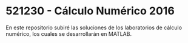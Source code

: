 # 521230 - Cálculo Numérico 2016
En este repositorio subiré las soluciones de los laboratorios de cálculo numérico, los cuales se desarrollarán
en MATLAB.
